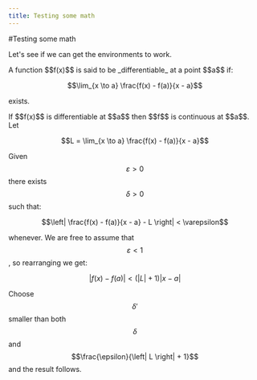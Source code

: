 ```yaml
---
title: Testing some math
---
```

#Testing some math

Let's see if we can get the environments to work.

<div class = definition>
A function $$f(x)$$ is said to be _differentiable_ at a point $$a$$ if:

$$\lim_{x \to a} \frac{f(x) - f(a)}{x - a}$$

exists.
</div>

<div class = lemma>
If $$f(x)$$ is differentiable at $$a$$ then $$f$$ is continuous at $$a$$.
</div>
<div class = proof>
Let

$$L = \lim_{x \to a} \frac{f(x) - f(a)}{x - a}$$

Given $$\varepsilon > 0$$ there exists $$\delta > 0$$ such that:

$$\left| \frac{f(x) - f(a)}{x - a} - L \right| < \varepsilon$$

whenever.  We are free to assume that $$\varepsilon < 1$$, so rearranging we get:

$$\left| f(x) - f(a) \right| < (\left| L \right| + 1) \left| x - a \right|$$

Choose $$\delta'$$ smaller than both $$\delta$$ and $$\frac{\epsilon}{\left| L \right| + 1}$$ and the result follows.
</div>
